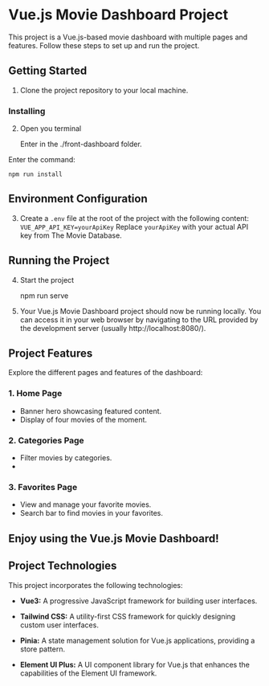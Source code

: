 # Vue.js Movie Dashboard Project

This project is a Vue.js-based movie dashboard with multiple pages and features. Follow these steps to set up and run the project.

## Getting Started

1. Clone the project repository to your local machine.

### Installing

2. Open you terminal

    Enter in the ./front-dashboard folder.

Enter the command:



    npm run install


## Environment Configuration

3. Create a `.env` file at the root of the project with the following content:
`VUE_APP_API_KEY=yourApiKey`
Replace `yourApiKey` with your actual API key from The Movie Database.

## Running the Project

4. Start the project

    npm run serve
   
6. Your Vue.js Movie Dashboard project should now be running locally. You can access it in your web browser by navigating to the URL provided by the development server (usually http://localhost:8080/).

## Project Features

Explore the different pages and features of the dashboard:

### 1. Home Page

- Banner hero showcasing featured content.
- Display of four movies of the moment.

### 2. Categories Page

- Filter movies by categories.
- 
### 3. Favorites Page

- View and manage your favorite movies.
- Search bar to find movies in your favorites.

## Enjoy using the Vue.js Movie Dashboard!

## Project Technologies

This project incorporates the following technologies:

- **Vue3:** A progressive JavaScript framework for building user interfaces.

- **Tailwind CSS:** A utility-first CSS framework for quickly designing custom user interfaces.

- **Pinia:** A state management solution for Vue.js applications, providing a store pattern.

- **Element UI Plus:** A UI component library for Vue.js that enhances the capabilities of the Element UI framework.
